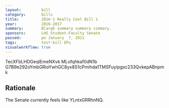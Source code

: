 ```yaml
---
layout:         bill
category:       bills
title:          2016-1 Really Cool Bill 1
year:           2016-2017
summary:        Blargh summary summary simmary.
sponsors:       LHS Student-Faculty Senate
passed:         pn January  7, 2011
tags:           test-bill EPu
visualworkflow: true
---
```



TecXFbLHDGeqlEmeNXvk MLofqhkaf0dN1b G7B9e292oYmbGRioYwhGC8yx8S1cPmihda1TMSFuyipgxc233QvkepABnpmk 




Rationale
---------
The Senate currently feels like YLntxGRRhnNQ.

